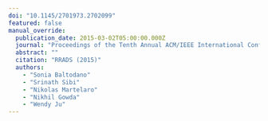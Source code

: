 ```yaml
---
doi: "10.1145/2701973.2702099"
featured: false
manual_override:
  publication_date: 2015-03-02T05:00:00.000Z
  journal: "Proceedings of the Tenth Annual ACM/IEEE International Conference on Human-Robot Interaction Extended Abstracts"
  abstract: ""
  citation: "RRADS (2015)"
  authors:
    - "Sonia Baltodano"
    - "Srinath Sibi"
    - "Nikolas Martelaro"
    - "Nikhil Gowda"
    - "Wendy Ju"
---
```


<!-- You can add additional content about this publication here if needed -->
